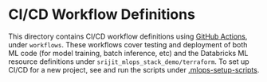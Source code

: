 # CI/CD Workflow Definitions
This directory contains CI/CD workflow definitions using [GitHub Actions](https://docs.github.com/en/actions),
under ``workflows``. These workflows cover testing and deployment of both ML code (for model training, batch inference, etc) and the 
Databricks ML resource definitions under ``srijit_mlops_stack_demo/terraform``. To set up CI/CD for a new project,
see and run the scripts under [.mlops-setup-scripts](../../.mlops-setup-scripts/README.md).
